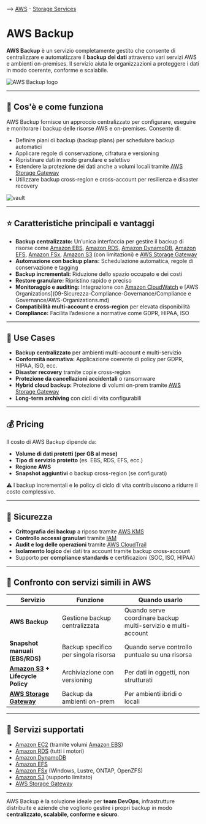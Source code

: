 --> [AWS](00-Intro/AWS.md)  -  [Storage Services](02-Storage-services/AWS-Storage-Services.md)

# AWS Backup

**AWS Backup** è un servizio completamente gestito che consente di centralizzare e automatizzare il **backup dei dati** attraverso vari servizi AWS e ambienti on-premises. Il servizio aiuta le organizzazioni a proteggere i dati in modo coerente, conforme e scalabile.

![AWS Backup logo](awsbackup.jpg)

---

## 🔧 Cos'è e come funziona

AWS Backup fornisce un approccio centralizzato per configurare, eseguire e monitorare i backup delle risorse AWS e on-premises. Consente di:

- Definire piani di backup (backup plans) per schedulare backup automatici
- Applicare regole di conservazione, cifratura e versioning
- Ripristinare dati in modo granulare e selettivo
- Estendere la protezione dei dati anche a volumi locali tramite [AWS Storage Gateway](02-Storage-services/AWS-Storage-Gateway.md)
- Utilizzare backup cross-region e cross-account per resilienza e disaster recovery

![vault](backup-vault.png)

---

## ⭐ Caratteristiche principali e vantaggi

- **Backup centralizzato:** Un’unica interfaccia per gestire il backup di risorse come [Amazon EBS](02-Storage-services/Amazon-EBS.md), [Amazon RDS](04-Database-services/Amazon-RDS.md), [Amazon DynamoDB](04-Database-services/Amazon-DynamoDB.md), [Amazon EFS](02-Storage-services/Amazon-EFS.md), [Amazon FSx](02-Storage-services/Amazon-FSx.md), [Amazon S3](02-Storage-services/Amazon-S3.md) (con limitazioni) e [AWS Storage Gateway](02-Storage-services/AWS-Storage-Gateway.md)
- **Automazione con backup plans:** Schedulazione automatica, regole di conservazione e tagging
- **Backup incrementali:** Riduzione dello spazio occupato e dei costi
- **Restore granulare:** Ripristino rapido e preciso
- **Monitoraggio e auditing:** Integrazione con [Amazon CloudWatch](08-Auditing-Monitoring-Logging/Amazon-CloudWatch.md) e [AWS Organizations](09-Sicurezza-Compliance-Governance/Compliance e Governance/AWS-Organizations.md)
- **Compatibilità multi-account e cross-region** per elevata disponibilità
- **Compliance:** Facilita l’adesione a normative come GDPR, HIPAA, ISO

---

## 🚀 Use Cases

- **Backup centralizzato** per ambienti multi-account e multi-servizio
- **Conformità normativa:** Applicazione coerente di policy per GDPR, HIPAA, ISO, ecc.
- **Disaster recovery** tramite copie cross-region
- **Protezione da cancellazioni accidentali** o ransomware
- **Hybrid cloud backup:** Protezione di volumi on-prem tramite [AWS Storage Gateway](02-Storage-services/AWS-Storage-Gateway.md)
- **Long-term archiving** con cicli di vita configurabili

---

## 💰 Pricing

Il costo di AWS Backup dipende da:

- **Volume di dati protetti (per GB al mese)**
- **Tipo di servizio protetto** (es. EBS, RDS, EFS, ecc.)
- **Regione AWS**
- **Snapshot aggiuntivi** o backup cross-region (se configurati)

⚠️ I backup incrementali e le policy di ciclo di vita contribuiscono a ridurre il costo complessivo.

---

## 🔐 Sicurezza

- **Crittografia dei backup** a riposo tramite [AWS KMS](09-Sicurezza-Compliance-Governance/Sicurezza/AWS-KMS.md)
- **Controllo accessi granulari** tramite [IAM](09-Sicurezza-Compliance-Governance/Sicurezza/AWS-IAM.md)
- **Audit e log delle operazioni** tramite [AWS CloudTrail](08-Auditing-Monitoring-Logging/Amazon-CloudTrail.md)
- **Isolamento logico** dei dati tra account tramite backup cross-account
- Supporto per **compliance standards** e certificazioni (SOC, ISO, HIPAA)

---

## 🔄 Confronto con servizi simili in AWS

| Servizio                    | Funzione                            | Quando usarlo                                               |
|-----------------------------|--------------------------------------|-------------------------------------------------------------|
| **AWS Backup**              | Gestione backup centralizzata        | Quando serve coordinare backup multi-servizio e multi-account |
| **Snapshot manuali (EBS/RDS)** | Backup specifico per singola risorsa | Quando serve controllo puntuale su una risorsa             |
| **[Amazon S3](02-Storage-services/Amazon-S3.md) + Lifecycle Policy** | Archiviazione con versioning        | Per dati in oggetti, non strutturati                       |
| **[AWS Storage Gateway](02-Storage-services/AWS-Storage-Gateway.md)** | Backup da ambienti on-prem          | Per ambienti ibridi o locali                               |

---

## 🧩 Servizi supportati

- [Amazon EC2](01-Compute-options/Amazon-EC2.md) (tramite volumi [Amazon EBS](02-Storage-services/Amazon-EBS.md))
- [Amazon RDS](04-Database-services/Amazon-RDS.md) (tutti i motori)
- [Amazon DynamoDB](04-Database-services/Amazon-DynamoDB.md)
- [Amazon EFS](02-Storage-services/Amazon-EFS.md)
- [Amazon FSx](02-Storage-services/Amazon-FSx.md) (Windows, Lustre, ONTAP, OpenZFS)
- [Amazon S3](02-Storage-services/Amazon-S3.md) (supporto limitato)
- [AWS Storage Gateway](02-Storage-services/AWS-Storage-Gateway.md)

---

AWS Backup è la soluzione ideale per **team DevOps**, infrastrutture distribuite e aziende che vogliono gestire i propri backup in modo **centralizzato, scalabile, conforme e sicuro**.

